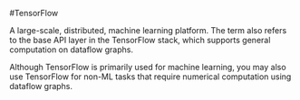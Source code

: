 #TensorFlow

A large-scale, distributed, machine learning platform. The term also refers to
the base API layer in the TensorFlow stack, which supports general computation
on dataflow graphs.

Although TensorFlow is primarily used for machine learning, you may also use
TensorFlow for non-ML tasks that require numerical computation using
dataflow graphs.

